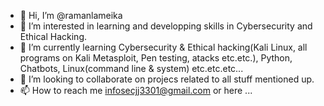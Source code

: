 - 👋 Hi, I’m @ramanlameika
- 👀 I’m interested in learning and developping skills in Cybersecurity and Ethical Hacking. 
- 🌱 I’m currently learning Cybersecurity & Ethical hacking(Kali Linux, all programs on Kali Metasploit, Pen testing, atacks etc.etc.), Python, Chatbots, Linux(command line & system) etc.etc.etc... 
- 💞️ I’m looking to collaborate on projecs related to all stuff mentioned up.
- 📫 How to reach me infosecjj3301@gmail.com or here ...

<!---
ramanlameika/ramanlameika is a ✨ special ✨ repository because its `README.md` (this file) appears on your GitHub profile.
You can click the Preview link to take a look at your changes.
--->


